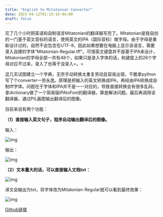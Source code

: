 ```yaml
---
title: "English to Mitatonian Converter"
date: 2023-04-12T01:15:19-04:00
draft: false
---
```


花了几个小时把英语和自制语言Mitatonian的翻译器写完了。Mitatonian是我自创的一门基于英文音标的语言，使用英文的IPA（国际音标）做字母。由于字母是重新设计过的，自然不会包含在UTF-8，因此如果想要在电脑上显示该语言，需要录入自建的字体“Mitatonian-Regular.tff”。可惜英文键盘并不是基于IPA来设计，Mitatonian的字母全部一共有48个，如果只是录入字体的话，和键盘上的26个字母对应不过来，录入了也等于没录入=。=

这几天试图建立一个字典，无奈手动转换太重复劳动且容易出错，干脆拿python写了个converter一劳永逸。原理是把输入的英文转换成IPA，再经由IPA转换成自制tff字体。问题在于字体和IPA并不是一一对应的，导致直接转换会有很多乱码，拿dictionary做了一个简易版IPAtoFont的翻译器，算是解决问题。最后再调用该翻译器，通过PIL画图输出翻译后的图像。

目前来说有两个功能：

**（1）直接输入英文句子，程序自动输出翻译后的图像。**

输入：

![img](/images/img001.png)

输出：

![img](/images/img02.png)



**（2）文本量大的话，可以直接输入文档txt：**

![img](/images/image-6-1024x260.png)

译文会输出为txt，将字体改为Mitatonian-Regular就可以看到最终效果：

![img](/images/image-4-1024x566.png)



[Github链接](https://github.com/Eldoov/eng-to-mitatonian-converter)

